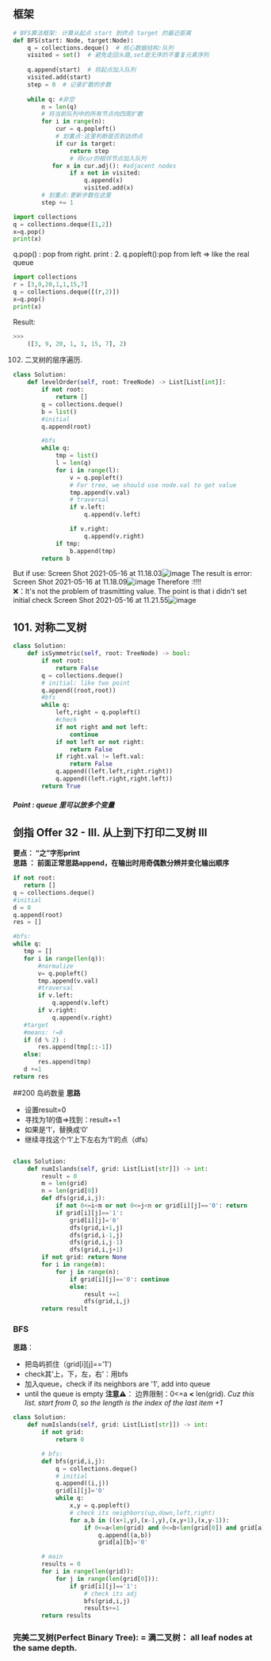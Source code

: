 ## 框架
```python
# BFS算法框架: 计算从起点 start 到终点 target 的最近距离
def BFS(start: Node, target:Node):
    q = collections.deque()  # 核心数据结构:队列
    visited = set()  # 避免走回头路,set是无序的不重复元素序列
    
    q.append(start)  # 将起点加入队列
    visited.add(start)
    step = 0  # 记录扩散的步数
    
    while q: #非空
        n = len(q)
        # 将当前队列中的所有节点向四周扩散
        for i in range(n):
            cur = q.popleft()
            # 划重点:这里判断是否到达终点
            if cur is target:
                return step
                # 将cur的相邻节点加入队列
           for x in cur.adj(): #adjacent nodes
                if x not in visited:
                    q.append(x)
                    visited.add(x)
        # 划重点:更新步数在这里
        step += 1
```
```python
import collections
q = collections.deque([1,2])
x=q.pop()
print(x)

```
q.pop() : pop from right. 
print : 2. 
q.popleft():pop from left => like the real queue

```python
import collections
r = [3,9,20,1,1,15,7]
q = collections.deque([(r,2)])
x=q.pop()
print(x)
```
Result:
```python
>>>
    ([3, 9, 20, 1, 1, 15, 7], 2)
```
102. 二叉树的层序遍历. 
```python
class Solution:
    def levelOrder(self, root: TreeNode) -> List[List[int]]:
        if not root:
            return []
        q = collections.deque()
        b = list()
        #initial
        q.append(root)

        #bfs
        while q:
            tmp = list()
            l = len(q)
            for i in range(l):
                v = q.popleft()
                # For tree, we should use node.val to get value
                tmp.append(v.val)
                # traversal
                if v.left:
                    q.append(v.left)

                if v.right:
                    q.append(v.right)
            if tmp:
                b.append(tmp)
        return b
```
But if use:
Screen Shot 2021-05-16 at 11.18.03![image](https://user-images.githubusercontent.com/73490814/118392168-6db60000-b638-11eb-999c-7cfb20c3aa9c.png)
The result is error:
Screen Shot 2021-05-16 at 11.18.09![image](https://user-images.githubusercontent.com/73490814/118392174-77d7fe80-b638-11eb-93d6-cc06952296ce.png)
Therefore :!!!!  
❌：It's not the problem of trasmitting value. 
The point is that i didn't set initial check
Screen Shot 2021-05-16 at 11.21.55![image](https://user-images.githubusercontent.com/73490814/118392278-22502180-b639-11eb-92a3-5f1570512b30.png)
## 101. 对称二叉树  
```python
class Solution:
    def isSymmetric(self, root: TreeNode) -> bool:
        if not root:
            return False
        q = collections.deque()
        # initial: like two point
        q.append((root,root))
        #bfs
        while q:
            left,right = q.popleft()               
            #check
            if not right and not left:
                continue
            if not left or not right:
                return False 
            if right.val != left.val:
                return False
            q.append((left.left,right.right))
            q.append((left.right,right.left))
        return True
 ```
 #####  Point : queue 里可以放多个变量
 ## 剑指 Offer 32 - III. 从上到下打印二叉树 III 
 **要点： “之”字形print**   
 **思路 ： 前面正常思路append，在输出时用奇偶数分辨并变化输出顺序**
 ```python
 if not root:
    return []
q = collections.deque()
#initial
d = 0
q.append(root)
res = []

#bfs:
while q:
    tmp = []            
    for i in range(len(q)):
        #normalize
        v= q.popleft()
        tmp.append(v.val)
        #traversal
        if v.left:
            q.append(v.left)
        if v.right:
            q.append(v.right)
    #target
    #means: !=0
    if (d % 2) :
        res.append(tmp[::-1])
    else:
        res.append(tmp)           
    d +=1                 
return res
 ```
 ##200 岛屿数量
 **思路**
 * 设置result=0
 * 寻找为1的值=>找到：result+=1
 * 如果是‘1’，替换成‘0’
 * 继续寻找这个‘1’上下左右为‘1’的点（dfs）
```python

class Solution:
    def numIslands(self, grid: List[List[str]]) -> int:
        result = 0
        m = len(grid)
        n = len(grid[0])
        def dfs(grid,i,j):
            if not 0<=i<m or not 0<=j<n or grid[i][j]=='0': return
            if grid[i][j]=='1':
                grid[i][j]='0'
                dfs(grid,i+1,j)
                dfs(grid,i-1,j)
                dfs(grid,i,j-1)
                dfs(grid,i,j+1)
        if not grid: return None
        for i in range(m):
            for j in range(n):
                if grid[i][j]=='0': continue
                else: 
                    result +=1
                    dfs(grid,i,j)
        return result
```
### BFS
**思路**：  
* 把岛屿抓住（grid[i][j]=='1')
* check其‘上，下，左，右’：用bfs
* 加入queue，check if its neighbors are '1', add into queue
* until the queue is empty
**注意⚠️**： 边界限制：0<=a **<** len(grid). 
*Cuz this list. start from 0, so the length is the index of the last item +1*
```python
class Solution:
    def numIslands(self, grid: List[List[str]]) -> int:
        if not grid:
            return 0

        # bfs:
        def bfs(grid,i,j):
            q = collections.deque()
            # initial 
            q.append((i,j))
            grid[i][j]='0'
            while q:
                x,y = q.popleft()
                # check its neighbors(up,down,left,right)
                for a,b in ((x+1,y),(x-1,y),(x,y+1),(x,y-1)):
                    if 0<=a<len(grid) and 0<=b<len(grid[0]) and grid[a][b]=='1':
                        q.append((a,b))
                        grid[a][b]='0'

        # main
        results = 0
        for i in range(len(grid)):
            for j in range(len(grid[0])):
                if grid[i][j]=='1':
                    # check its adj
                    bfs(grid,i,j)
                    results+=1
        return results
```
### 完美二叉树(Perfect Binary Tree): = 满二叉树： all leaf nodes at the same depth.  
